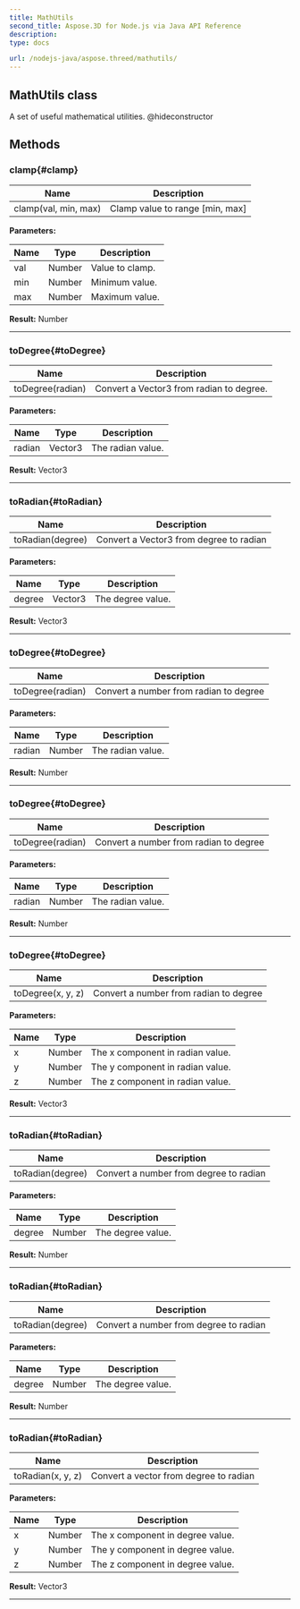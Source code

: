 ```yaml
---
title: MathUtils 
second_title: Aspose.3D for Node.js via Java API Reference
description: 
type: docs

url: /nodejs-java/aspose.threed/mathutils/
---
```

## MathUtils class

  A set of useful mathematical utilities.  @hideconstructor


## Methods

### clamp{#clamp}

| Name | Description |
| --- | --- |
| clamp(val, min, max) | Clamp value to range [min, max] | 

 **Parameters:**

| Name | Type | Description |
| --- | --- | --- |
| val | Number | Value to clamp. |
| min | Number | Minimum value. |
| max | Number | Maximum value. |

 **Result:**
Number


---


### toDegree{#toDegree}

| Name | Description |
| --- | --- |
| toDegree(radian) | Convert a Vector3 from radian to degree. | 

 **Parameters:**

| Name | Type | Description |
| --- | --- | --- |
| radian | Vector3 | The radian value. |

 **Result:**
Vector3


---


### toRadian{#toRadian}

| Name | Description |
| --- | --- |
| toRadian(degree) | Convert a Vector3 from degree to radian | 

 **Parameters:**

| Name | Type | Description |
| --- | --- | --- |
| degree | Vector3 | The degree value. |

 **Result:**
Vector3


---


### toDegree{#toDegree}

| Name | Description |
| --- | --- |
| toDegree(radian) | Convert a number from radian to degree | 

 **Parameters:**

| Name | Type | Description |
| --- | --- | --- |
| radian | Number | The radian value. |

 **Result:**
Number


---


### toDegree{#toDegree}

| Name | Description |
| --- | --- |
| toDegree(radian) | Convert a number from radian to degree | 

 **Parameters:**

| Name | Type | Description |
| --- | --- | --- |
| radian | Number | The radian value. |

 **Result:**
Number


---


### toDegree{#toDegree}

| Name | Description |
| --- | --- |
| toDegree(x, y, z) | Convert a number from radian to degree | 

 **Parameters:**

| Name | Type | Description |
| --- | --- | --- |
| x | Number | The x component in radian value. |
| y | Number | The y component in radian value. |
| z | Number | The z component in radian value. |

 **Result:**
Vector3


---


### toRadian{#toRadian}

| Name | Description |
| --- | --- |
| toRadian(degree) | Convert a number from degree to radian | 

 **Parameters:**

| Name | Type | Description |
| --- | --- | --- |
| degree | Number | The degree value. |

 **Result:**
Number


---


### toRadian{#toRadian}

| Name | Description |
| --- | --- |
| toRadian(degree) | Convert a number from degree to radian | 

 **Parameters:**

| Name | Type | Description |
| --- | --- | --- |
| degree | Number | The degree value. |

 **Result:**
Number


---


### toRadian{#toRadian}

| Name | Description |
| --- | --- |
| toRadian(x, y, z) | Convert a vector from degree to radian | 

 **Parameters:**

| Name | Type | Description |
| --- | --- | --- |
| x | Number | The x component in degree value. |
| y | Number | The y component in degree value. |
| z | Number | The z component in degree value. |

 **Result:**
Vector3


---



